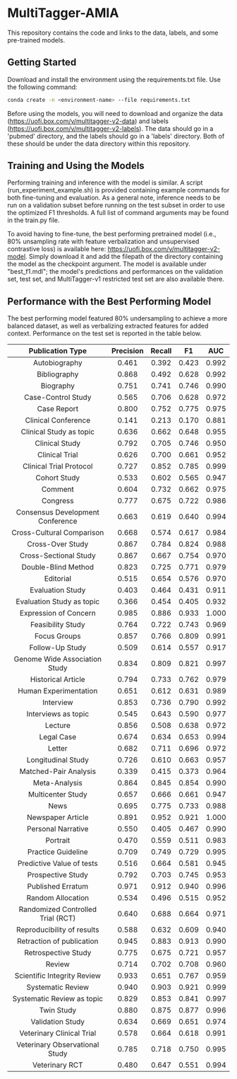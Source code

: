 # MultiTagger-AMIA

This repository contains the code and links to the data, labels, and some pre-trained models.

## Getting Started

Download and install the environment using the requirements.txt file. Use the following command:
```bash
conda create -n <environment-name> --file requirements.txt
```

Before using the models, you will need to download and organize the data (https://uofi.box.com/v/multitagger-v2-data) and labels (https://uofi.box.com/v/multitagger-v2-labels). The data should go in a 'pubmed' directory, and the labels should go in a 'labels' directory. Both of these should be under the data directory within this repository.

## Training and Using the Models

Performing training and inference with the model is similar. A script (run_experiment_example.sh) is provided containing example commands for both fine-tuning and evaluation. As a general note, inference needs to be run on a validation subset before running on the test subset in order to use the optimized F1 thresholds. A full list of command arguments may be found in the train.py file. 

To avoid having to fine-tune, the best performing pretrained model (i.e., 80% unsampling rate with feature verbalization and unsupervised contrastive loss) is available here: https://uofi.box.com/v/multitagger-v2-model. Simply download it and add the filepath of the directory containing the model as the checkpoint argument. The model is available under "best_f1.mdl"; the model's predictions and performances on the validation set, test set, and MultiTagger-v1 restricted test set are also available there.

## Performance with the Best Performing Model
The best performing model featured 80% undersampling to achieve a more balanced dataset, as well as verbalizing extracted features for added context. Performance on the test set is reported in the table below.

| Publication Type | Precision | Recall | F1 | AUC |
| :---: | :---: | :---: | :---: | :---: |
| Autobiography | 0.461 | 0.392 | 0.423 | 0.992 |
| Bibliography | 0.868 | 0.492 | 0.628 | 0.992 |
| Biography | 0.751 | 0.741 | 0.746 | 0.990 |
| Case-Control Study | 0.565 | 0.706 | 0.628 | 0.972 |
| Case Report | 0.800 | 0.752 | 0.775 | 0.975 |
| Clinical Conference | 0.141 | 0.213 | 0.170 | 0.881 |
| Clinical Study as topic | 0.636 | 0.662 | 0.648 | 0.955 |
| Clinical Study | 0.792 | 0.705 | 0.746 | 0.950 |
| Clinical Trial | 0.626 | 0.700 | 0.661 | 0.952 |
| Clinical Trial Protocol | 0.727 | 0.852 | 0.785 | 0.999 |
| Cohort Study | 0.533 | 0.602 | 0.565 | 0.947 |
| Comment | 0.604 | 0.732 | 0.662 | 0.975 |
| Congress | 0.777 | 0.675 | 0.722 | 0.986 |
| Consensus Development Conference | 0.663 | 0.619 | 0.640 | 0.994 |
| Cross-Cultural Comparison | 0.668 | 0.574 | 0.617 | 0.984 |
| Cross-Over Study | 0.867 | 0.784 | 0.824 | 0.988 |
| Cross-Sectional Study | 0.867 | 0.667 | 0.754 | 0.970 |
| Double-Blind Method | 0.823 | 0.725 | 0.771 | 0.979 |
| Editorial | 0.515 | 0.654 | 0.576 | 0.970 |
| Evaluation Study | 0.403 | 0.464 | 0.431 | 0.911 |
| Evaluation Study as topic | 0.366 | 0.454 | 0.405 | 0.932 |
| Expression of Concern | 0.985 | 0.886 | 0.933 | 1.000 |
| Feasibility Study | 0.764 | 0.722 | 0.743 | 0.969 |
| Focus Groups | 0.857 | 0.766 | 0.809 | 0.991 |
| Follow-Up Study | 0.509 | 0.614 | 0.557 | 0.917 |
| Genome Wide Association Study | 0.834 | 0.809 | 0.821 | 0.997 |
| Historical Article | 0.794 | 0.733 | 0.762 | 0.979 |
| Human Experimentation | 0.651 | 0.612 | 0.631 | 0.989 |
| Interview | 0.853 | 0.736 | 0.790 | 0.992 |
| Interviews as topic | 0.545 | 0.643 | 0.590 | 0.977 |
| Lecture | 0.856 | 0.508 | 0.638 | 0.972 |
| Legal Case | 0.674 | 0.634 | 0.653 | 0.994 |
| Letter | 0.682 | 0.711 | 0.696 | 0.972 |
| Longitudinal Study | 0.726 | 0.610 | 0.663 | 0.957 |
| Matched-Pair Analysis | 0.339 | 0.415 | 0.373 | 0.964 |
| Meta-Analysis | 0.864 | 0.845 | 0.854 | 0.990 |
| Multicenter Study | 0.657 | 0.666 | 0.661 | 0.947 |
| News | 0.695 | 0.775 | 0.733 | 0.988 |
| Newspaper Article | 0.891 | 0.952 | 0.921 | 1.000 |
| Personal Narrative | 0.550 | 0.405 | 0.467 | 0.990 |
| Portrait | 0.470 | 0.559 | 0.511 | 0.983 |
| Practice Guideline | 0.709 | 0.749 | 0.729 | 0.995 |
| Predictive Value of tests | 0.516 | 0.664 | 0.581 | 0.945 |
| Prospective Study | 0.792 | 0.703 | 0.745 | 0.953 |
| Published Erratum | 0.971 | 0.912 | 0.940 | 0.996 |
| Random Allocation | 0.534 | 0.496 | 0.515 | 0.952 |
| Randomized Controlled Trial (RCT) | 0.640 | 0.688 | 0.664 | 0.971 |
| Reproducibility of results | 0.588 | 0.632 | 0.609 | 0.940 |
| Retraction of publication | 0.945 | 0.883 | 0.913 | 0.990 |
| Retrospective Study | 0.775 | 0.675 | 0.721 | 0.957 |
| Review | 0.714 | 0.702 | 0.708 | 0.960 |
| Scientific Integrity Review | 0.933 | 0.651 | 0.767 | 0.959 |
| Systematic Review | 0.940 | 0.903 | 0.921 | 0.999 |
| Systematic Review as topic | 0.829 | 0.853 | 0.841 | 0.997 |
| Twin Study | 0.880 | 0.875 | 0.877 | 0.996 |
| Validation Study | 0.634 | 0.669 | 0.651 | 0.974 |
| Veterinary Clinical Trial | 0.578 | 0.664 | 0.618 | 0.991 |
| Veterinary Observational Study | 0.785 | 0.718 | 0.750 | 0.995 |
| Veterinary RCT | 0.480 | 0.647 | 0.551 | 0.994 |
